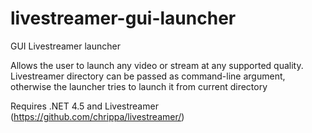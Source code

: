 livestreamer-gui-launcher
=========================

GUI Livestreamer launcher

Allows the user to launch any video or stream at any supported quality. Livestreamer directory can be passed as command-line argument, otherwise the launcher tries to launch it from current directory

Requires .NET 4.5 and Livestreamer (https://github.com/chrippa/livestreamer/)

